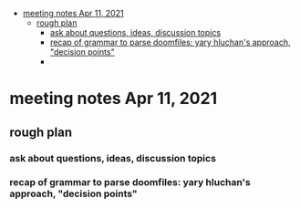 - [meeting notes Apr 11, 2021](#org17ad816)
  - [rough plan](#org22d4e7f)
    - [ask about questions, ideas, discussion topics](#orgb44fc74)
    - [recap of grammar to parse doomfiles: yary hluchan's approach, "decision points"](#org23012a5)
    - [](#orge2a10a7)


<a id="org17ad816"></a>

# meeting notes Apr 11, 2021


<a id="org22d4e7f"></a>

## rough plan


<a id="orgb44fc74"></a>

### ask about questions, ideas, discussion topics


<a id="org23012a5"></a>

### recap of grammar to parse doomfiles: yary hluchan's approach, "decision points"


<a id="orge2a10a7"></a>

###
